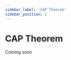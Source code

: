 ```yaml
---
sidebar_label: 'CAP Theorem'
sidebar_position: 2
---
```



# CAP Theorem

Coming soon
<!-- /img/nuggets/diffusebomb.jpg)   -->